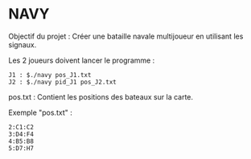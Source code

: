# NAVY

Objectif du projet : Créer une bataille navale multijoueur en utilisant les signaux.

Les 2 joueurs doivent lancer le programme :

    J1 : $./navy pos_J1.txt
    J2 : $./navy pid_J1 pos_J2.txt

pos.txt : Contient les positions des bateaux sur la carte.

Exemple "pos.txt" :

    2:C1:C2
    3:D4:F4
    4:B5:B8
    5:D7:H7
